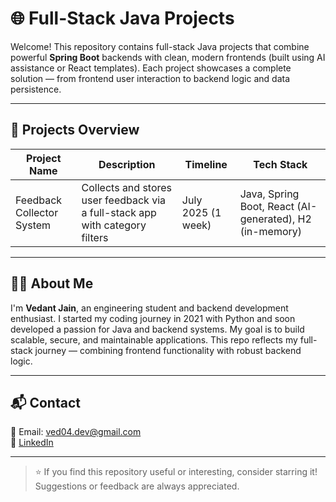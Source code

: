 # 🌐 Full-Stack Java Projects

Welcome! This repository contains full-stack Java projects that combine powerful **Spring Boot** backends with clean, modern frontends (built using AI assistance or React templates). Each project showcases a complete solution — from frontend user interaction to backend logic and data persistence.

---

## 🚀 Projects Overview

| Project Name              | Description                                | Timeline           | Tech Stack                              |
|---------------------------|--------------------------------------------|--------------------|------------------------------------------|
| Feedback Collector System | Collects and stores user feedback via a full-stack app with category filters | July 2025 (1 week)  | Java, Spring Boot, React (AI-generated), H2 (in-memory)  |

---

## 👨‍🎓 About Me

I'm **Vedant Jain**, an engineering student and backend development enthusiast. I started my coding journey in 2021 with Python and soon developed a passion for Java and backend systems. My goal is to build scalable, secure, and maintainable applications. This repo reflects my full-stack journey — combining frontend functionality with robust backend logic.

---

## 📬 Contact

📧 Email: ved04.dev@gmail.com  
🔗 [LinkedIn](https://www.linkedin.com/in/vedant-jain-3b0115334/)

---

> ⭐️ If you find this repository useful or interesting, consider starring it! Suggestions or feedback are always appreciated.
